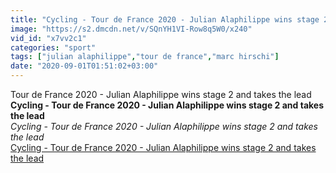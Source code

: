 ```yaml
---
title: "Cycling - Tour de France 2020 - Julian Alaphilippe wins stage 2 and takes the lead"
image: "https://s2.dmcdn.net/v/SQnYH1VI-Row8q5W0/x240"
vid_id: "x7vv2c1"
categories: "sport"
tags: ["julian alaphilippe","tour de france","marc hirschi"]
date: "2020-09-01T01:51:02+03:00"
---
```

Tour de France 2020 - Julian Alaphilippe wins stage 2 and takes the lead<br><b>Cycling - Tour de France 2020 - Julian Alaphilippe wins stage 2 and takes the lead</b><br> <i>Cycling - Tour de France 2020 - Julian Alaphilippe wins stage 2 and takes the lead</i><br> <u>Cycling - Tour de France 2020 - Julian Alaphilippe wins stage 2 and takes the lead</u>
